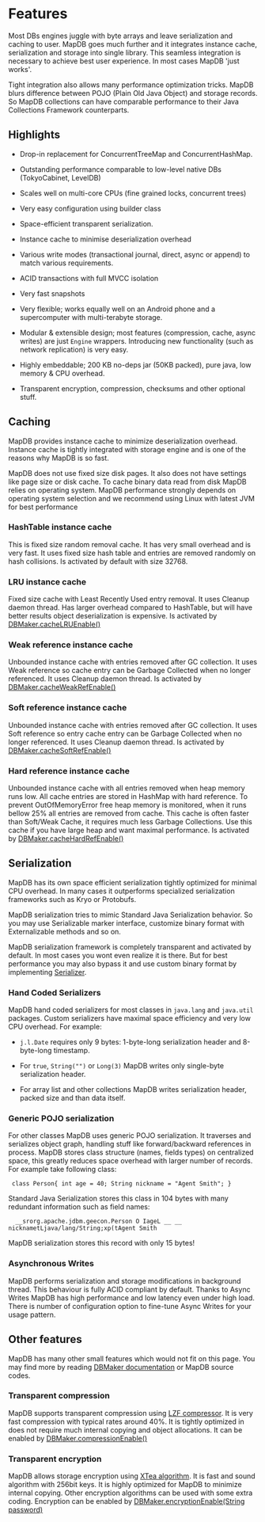 Features
========
Most DBs engines juggle with byte arrays and leave serialization and caching to user.
MapDB goes much further and it integrates instance cache, serialization and
storage into single library. This seamless integration is necessary to achieve
best user experience. In most cases MapDB 'just works'.

Tight integration also allows many performance optimization tricks.
MapDB blurs difference between POJO (Plain Old Java Object) and storage records.
So MapDB collections can have comparable performance to their
Java Collections Framework counterparts.


Highlights
----------

* Drop-in replacement for ConcurrentTreeMap and ConcurrentHashMap.

* Outstanding performance comparable to low-level native DBs (TokyoCabinet, LevelDB)

* Scales well on multi-core CPUs (fine grained locks, concurrent trees)

* Very easy configuration using builder class

* Space-efficient transparent serialization.

* Instance cache to minimise deserialization overhead

* Various write modes (transactional journal, direct, async or append)
to match various requirements.

* ACID transactions with full MVCC isolation

* Very fast snapshots

* Very flexible; works equally well on an Android phone and
a supercomputer with multi-terabyte storage.

* Modular & extensible design; most features (compression, cache,
async writes) are just `Engine` wrappers. Introducing
new functionality (such as network replication) is very easy.

* Highly embeddable; 200 KB no-deps jar (50KB packed), pure java,
low memory & CPU overhead.

* Transparent encryption, compression, checksums and other optional stuff.



Caching
-------
MapDB provides instance cache to minimize deserialization overhead. Instance cache
is tightly integrated with storage engine and is one of the reasons why MapDB is so fast.

MapDB does not use fixed size disk pages. It also does not have
settings like page size or disk cache. To cache binary data read from disk MapDB relies
on operating system. MapDB performance strongly depends on operating system selection and
we recommend using Linux with latest JVM for best performance

### HashTable instance cache
This is fixed size random removal cache. It has very small overhead and is very fast.
It uses fixed size hash table and entries are removed randomly on hash collisions.
Is activated by default with size 32768.

### LRU instance cache
Fixed size cache with Least Recently Used entry removal. It uses Cleanup daemon thread.
Has larger overhead compared to HashTable, but will have better results object deserialization
is expensive. Is activated by <a href="http://www.mapdb.org/apidocs/org/mapdb/DBMaker.html#cacheLRUEnable">DBMaker.cacheLRUEnable()</a>

### Weak reference instance cache
Unbounded instance cache with entries removed after GC collection. It uses
Weak reference so cache entry can be Garbage Collected when no longer referenced.
It uses Cleanup daemon thread. Is activated by <a href="http://www.mapdb.org/apidocs/org/mapdb/DBMaker.html#cacheWeakRefEnable()">DBMaker.cacheWeakRefEnable()</a>

### Soft reference instance cache
Unbounded instance cache with entries removed after GC collection. It uses
Soft reference so entry cache entry can be Garbage Collected when no longer referenced.
It uses Cleanup daemon thread. Is activated by <a href="http://www.mapdb.org/apidocs/org/mapdb/DBMaker.html#cacheSoftRefEnable()">DBMaker.cacheSoftRefEnable()</a>

### Hard reference instance cache
Unbounded instance cache with all entries removed when heap memory runs low.
All cache entries are stored in HashMap with hard reference.
To prevent OutOfMemoryError free heap memory is monitored, when it runs bellow 25%
all entries are removed from cache.  This cache is often faster than Soft/Weak Cache,
it requires much less Garbage Collections. Use this cache if you have large heap and want
maximal performance. Is activated by <a href="http://www.mapdb.org/apidocs/org/mapdb/DBMaker.html#cacheHardRefEnable()">DBMaker.cacheHardRefEnable()</a>

Serialization
-------------
MapDB has its own space efficient serialization tightly optimized for minimal CPU overhead.
In many cases it outperforms specialized serialization frameworks such as Kryo or Protobufs.

MapDB serialization tries to mimic Standard Java Serialization behavior. So you may
use Serializable marker interface, customize binary format with Externalizable methods
and so on.

MapDB serialization framework is completely transparent and activated by default.
In most cases you wont even realize it is there.
But for best performance you may also bypass it and use custom binary format by
implementing [Serializer](http://www.mapdb.org/apidocs/org/mapdb/Serializer.html).

### Hand Coded Serializers
MapDB hand coded serializers for most classes in `java.lang` and `java.util` packages.
Custom serializers have maximal space efficiency and very low CPU overhead.
For example:

* `j.l.Date`  requires only 9 bytes: 1-byte-long serialization header and 8-byte-long timestamp.

* For `true`, `String("")` or `Long(3)` MapDB writes only single-byte serialization header.

* For array list and other collections MapDB writes serialization header, packed size and than data itself.

### Generic POJO serialization
For other classes MapDB uses generic POJO serialization. It traverses and serializes object graph,
handling stuff like forward/backward references in process.
MapDB stores class structure (names, fields types) on centralized space,
this greatly reduces space overhead with larger number of records. For example take following class:

     class Person{ int age = 40; String nickname = "Agent Smith"; }

Standard Java Serialization stores this class in 104 bytes with many redundant information such as
field names:

      __srorg.apache.jdbm.geecon.Person O IageL __ __ nicknametLjava/lang/String;xp(tAgent Smith

MapDB serialization stores this record with  only 15 bytes!

### Asynchronous Writes
MapDB performs serialization and storage modifications in background thread. This behaviour is fully
ACID compliant by default. Thanks to Async Writes MapDB has high performance and low latency even under high load.
There is number of configuration option to fine-tune Async Writes for your usage pattern.


Other features
--------------
MapDB has many other small features which would not fit on this page. You may find more by reading
[DBMaker documentation](http://www.mapdb.org/apidocs/org/mapdb/DBMaker.html) or MapDB source codes.

### Transparent compression
MapDB supports transparent compression using [LZF compressor](http://oldhome.schmorp.de/marc/liblzf.html).
It is very fast compression with typical rates around 40%. It is tightly optimized in does not require
much internal copying and object allocations. It can be enabled by <a href="http://www.mapdb.org/apidocs/org/mapdb/DBMaker.html#compressionEnable()">DBMaker.compressionEnable()</a>

### Transparent encryption
MapDB allows storage encryption using [XTea algorithm](http://en.wikipedia.org/wiki/XTEA).
It is fast and sound algorithm with 256bit keys. It is highly optimized for MapDB to minimize internal copying.
Other encryption algorithms can be used with some extra coding.
Encryption can be enabled by <a href="http://www.mapdb.org/apidocs/org/mapdb/DBMaker.html#encryptionEnable(java.lang.String)">DBMaker.encryptionEnable(String password)</a>

